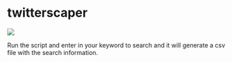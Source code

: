# twitterscaper
<img src="https://live.staticflickr.com/65535/51341085757_f07dd4ff85_q.jpg" />

Run the script and enter in your keyword to search and it will generate a csv file with the search information.
